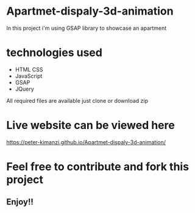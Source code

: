 # Apartmet-dispaly-3d-animation

In this project i'm using GSAP library to showcase an apartment

# technologies used
* HTML CSS
* JavaScript
* GSAP
* JQuery

All required files are available just clone or download zip

# Live website can be viewed here
https://peter-kimanzi.github.io/Apartmet-dispaly-3d-animation/



# Feel free to contribute and fork this project



## Enjoy!!
